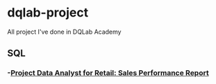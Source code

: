 # dqlab-project
All project I've done in DQLab Academy

## SQL
### -[Project Data Analyst for Retail: Sales Performance Report](https://github.com/veyhanna/dqlab-project/blob/main/sales_performance_report.sql)
